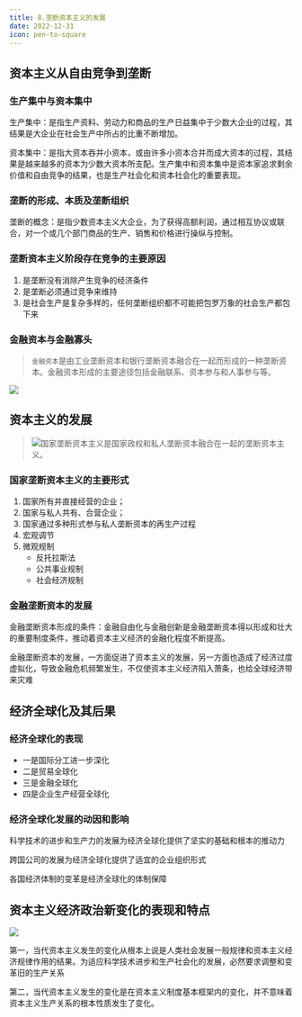 ```yaml
---
title: 8.垄断资本主义的发展
date: 2022-12-31
icon: pen-to-square
---
```


## 资本主义从自由竞争到垄断<Badge text="选择题" type="tip" />

### 生产集中与资本集中

生产集中：是指生产资料、劳动力和商品的生产日益集中于少数大企业的过程，其结果是大企业在社会生产中所占的比重不断增加。

资本集中：是指大资本吞并小资本，或由许多小资本合并而成大资本的过程，其结果是越来越多的资本为少数大资本所支配。生产集中和资本集中是资本家追求剩余价值和自由竞争的结果，也是生产社会化和资本社会化的重要表现。

### 垄断的形成、本质及垄断组织

垄断的概念：是指少数资本主义大企业，为了获得高额利润，通过相互协议或联合，对一个或几个部门商品的生产、销售和价格进行操纵与控制。

### 垄断资本主义阶段存在竞争的主要原因

1. 是垄断没有消除产生竞争的经济条件
2. 是垄断必须通过竞争来维持
3. 是社会生产是复杂多样的，任何垄断组织都不可能把包罗万象的社会生产都包下来

### 金融资本与金融寡头

> `金融资本`是由工业垄断资本和银行垄断资本融合在一起而形成的一种垄断资本。金融资本形成的主要途径包括金融联系、资本参与和人事参与等。

![](https://file.iglooblog.top/politics/金融寡头.svg)

## 资本主义的发展<Badge text="选择题" type="tip" />

> ![](https://cdn.jsdelivr.net/gh/passwordgloo/icon/tip/20/info.svg)国家垄断资本主义是国家政权和私人垄断资本融合在一起的垄断资本主义。

### 国家垄断资本主义的主要形式

1. 国家所有并直接经营的企业；
2. 国家与私人共有、合营企业；
3. 国家通过多种形式参与私人垄断资本的再生产过程
4. 宏观调节
5. 微观规制
   - 反托拉斯法
   - 公共事业规制
   - 社会经济规制

### 金融垄断资本的发展

金融垄断资本形成的条件：金融自由化与金融创新是金融垄断资本得以形成和壮大的重要制度条件，推动着资本主义经济的金融化程度不断提高。

金融垄断资本的发展，一方面促进了资本主义的发展，另一方面也造成了经济过度虚拟化，导致金融危机频繁发生，不仅使资本主义经济陷入萧条，也给全球经济带来灾难

## 经济全球化及其后果<Badge text="选择题" type="tip" />

### 经济全球化的表现

- 一是国际分工进一步深化
- 二是贸易全球化
- 三是金融全球化
- 四是企业生产经营全球化

### 经济全球化发展的动因和影响

科学技术的进步和生产力的发展为经济全球化提供了坚实的基础和根本的推动力

跨国公司的发展为经济全球化提供了适宜的企业组织形式

各国经济体制的变革是经济全球化的体制保障

## 资本主义经济政治新变化的表现和特点<Badge text="选择题" type="tip" />

![](https://file.iglooblog.top/politics/当代资本主义经济政治新变化.svg)

第一，当代资本主义发生的变化从根本上说是人类社会发展一般规律和资本主义经济规律作用的结果。为适应科学技术进步和生产社会化的发展，必然要求调整和变革旧的生产关系

第二，当代资本主义发生的变化是在资本主义制度基本框架内的变化，并不意味着资本主义生产关系的根本性质发生了变化。